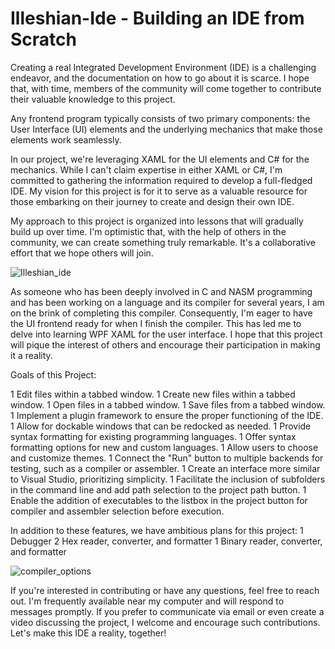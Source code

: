 # Illeshian-Ide - Building an IDE from Scratch

Creating a real Integrated Development Environment (IDE) is a challenging endeavor, and the documentation on how to go about it is scarce. I hope that, with time, members of the community will come together to contribute their valuable knowledge to this project.

Any frontend program typically consists of two primary components: the User Interface (UI) elements and the underlying mechanics that make those elements work seamlessly.

In our project, we're leveraging XAML for the UI elements and C# for the mechanics. While I can't claim expertise in either XAML or C#, I'm committed to gathering the information required to develop a full-fledged IDE. My vision for this project is for it to serve as a valuable resource for those embarking on their journey to create and design their own IDE.

My approach to this project is organized into lessons that will gradually build up over time. I'm optimistic that, with the help of others in the community, we can create something truly remarkable. It's a collaborative effort that we hope others will join.

![Illeshian_ide](https://github.com/ravenleeblack/Illeshian-Ide/assets/76606152/59f95599-8e48-4abe-a98e-481588dc6ae5)

As someone who has been deeply involved in C and NASM programming and has been working on a language and its compiler for several years, I am on the brink of completing this compiler. Consequently, I'm eager to have the UI frontend ready for when I finish the compiler. This has led me to delve into learning WPF XAML for the user interface. I hope that this project will pique the interest of others and encourage their participation in making it a reality.


Goals of this Project:

1 Edit files within a tabbed window.
1 Create new files within a tabbed window.
1 Open files in a tabbed window.
1 Save files from a tabbed window.
1 Implement a plugin framework to ensure the proper functioning of the IDE.
1 Allow for dockable windows that can be redocked as needed.
1 Provide syntax formatting for existing programming languages.
1 Offer syntax formatting options for new and custom languages.
1 Allow users to choose and customize themes.
1 Connect the "Run" button to multiple backends for testing, such as a compiler or assembler.
1 Create an interface more similar to Visual Studio, prioritizing simplicity.
1 Facilitate the inclusion of subfolders in the command line and add path selection to the project path button.
1 Enable the addition of executables to the listbox in the project button for compiler and assembler selection before execution.

In addition to these features, we have ambitious plans for this project:
1 Debugger
2 Hex reader, converter, and formatter
1 Binary reader, converter, and formatter

![compiler_options](https://github.com/ravenleeblack/Illeshian-Ide/assets/76606152/aedea48b-15cb-4834-8d80-f31305f03432)

If you're interested in contributing or have any questions, feel free to reach out. I'm frequently available near my computer and will respond to messages promptly. If you prefer to communicate via email or even create a video discussing the project, I welcome and encourage such contributions. Let's make this IDE a reality, together!
